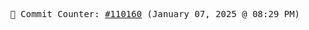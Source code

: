 <p align="center">
    <samp>
        📮 Commit Counter: <a href="https://github.com/Javascript-void0/Javascript-void0/commits/main">#110160</a> (January 07, 2025 @ 08:29 PM)
    </samp>
</p>